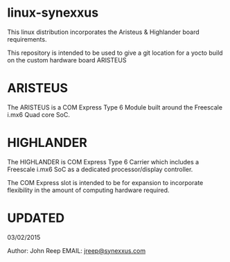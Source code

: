 linux-synexxus
==============

This linux distribution incorporates the Aristeus & Highlander board requirements.

This repository is intended to be used to give a git location for a yocto build on the custom hardware board ARISTEUS

ARISTEUS
==============
The ARISTEUS is a COM Express Type 6 Module built around the Freescale i.mx6 Quad core SoC.

HIGHLANDER
==============
The HIGHLANDER is COM Express Type 6 Carrier which includes a Freescale i.mx6 SoC as a dedicated processor/display controller.

The COM Express slot is intended to be for expansion to incorporate flexibility in the amount of computing hardware required.

























UPDATED
==============
03/02/2015

Author: John Reep
EMAIL: jreep@synexxus.com

